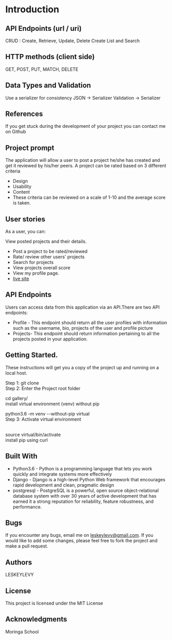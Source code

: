 #  Introduction
## API Endpoints (url / uri)
 CRUD : Create, Retrieve, Update, Delete 
 Create List and Search
## HTTP methods (client side)
GET, POST, PUT, MATCH, DELETE    
## Data Types and Validation
Use a serializer for consistency 
JSON -> Serializer
Validation -> Serializer
## References
If you get stuck during the development of your project you can contact me on Github
## Project prompt
The application will allow a user to post a project he/she has created and get it reviewed by his/her peers.
A project can be rated based on 3 different criteria

* Design
* Usability
* Content
* These criteria can be reviewed on a scale of 1-10 and the average score is taken.

## User stories
As a user, you can:

View posted projects and their details.
* Post a project to be rated/reviewed
* Rate/ review other users' projects
* Search for projects 
* View projects overall score
* View my profile page.
* [live site](https://awaaa.herokuapp.com/)

## API Endpoints
Users can access data from this application via an API.There are two API endpoints:
* Profile - This endpoint should return all the user profiles with information such as the username, bio, projects of the user and profile picture 
* Projects- This endpoint should return information pertaining to all the projects posted in your application.

## Getting Started.
These instructions will get you a copy of the project up and running on a local host.

Step 1: git clone
<br />Step 2: Enter the Project root folder

cd gallery/
<br />install virtual environment (venv) without pip

python3.6 -m venv --without-pip virtual
<br />Step 3: Activate virtual environment

<br />source virtual/bin/activate
<br />install pip using curl
## Built With
* Python3.6 - Python is a programming language that lets you work quickly and integrate systems more effectively
* Django - Django is a high-level Python Web framework that encourages rapid development and clean, pragmatic design
* postgresql - PostgreSQL is a powerful, open source object-relational database system with over 30 years of active development that has earned it a strong reputation for reliability, feature robustness, and performance.
## Bugs
If you encounter any bugs, email me on leskeylevy@gmail.com. If you would like to add some changes, please feel free to
fork the project and make a pull request.

## Authors
LESKEYLEVY

## License
This project is licensed under the MIT License

## Acknowledgments
Moringa School
